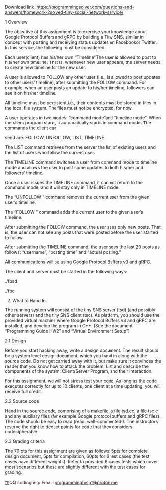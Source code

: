 Download link :https://programmingsolver.com/questions-and-answers/homework-2solved-tiny-social-network-service/

1 Overview

The objective of this assignment is to exercise your knowledge about Google Protocol Buffers and gRPC by building a Tiny SNS, similar in concept with posting and receiving status updates on Facebook​or​ Twitter. In this service, the following must be considered:

Each user(client) has his/her own “​Timeline​”The user is allowed to post to his/her own timeline. That is, whenever new user appears, the server needs to create new timeline for the new user.

A user is allowed to FOLLOW​ any​ other user (i​.e., is allowed to post updates to other users’ timeline), after submitting the FOLLOW command. For example, when an user posts an update to his/her timeline, followers can see it on his/her timeline.

All timeline must be persistent​​,i.e., their contents must be stored in files in the local file system. The files must not be encrypted, for now.

A user operates in two modes: “​command mode​”and “​timeline mode​”. When the client program starts, it automatically starts in command mode. The commands the client can

send are: FOLLOW,​ UNFOLLOW, LIST, TIMELINE

The LIST​ command retrieves from the server the list of existing users and the list of users who follow the current user.

The TIMELINE​ command switches a user from command mode to timeline mode and allows the user to post some updates to both his/her and followers’ timeline.

Once a user issues the TIMELINE command, it can not return to the command mode, and it will stay only in TIMELINE mode.

The “​UNFOLLOW <username>​​” command removes the current user from the given user’s timeline.


The “​FOLLOW <username>​” command adds the current user to the given user’s timeline.

After submitting the FOLLOW command, the user sees only new posts. That is, the user can not see any posts that were posted before the user started to follow.

After submitting the TIMELINE command, the user sees the last 20 posts as follows: “username”, “posting time” and “actual posting.”

All communications will be using Google Protocol Buffers v3 and gRPC.

The client and server must be started in the following ways:

./fbsd <port>

./fbc <hostname> <port> <username>

2. What to Hand In

The running system will consist of the tiny SNS server (tsd) (and possibly other servers) and the tiny SNS client (tsc). As platform, you should use the provided virtual machine where Google Protocol Buffers v3 and gRPC are installed, and develop the program in C++. (See the document “Programming Guide HW2” and “Virtual Environment Setup”)

2.1 Design

Before you start hacking away, write a design document. The result should be a system level design document, which you hand in along with the source code. Do not get carried away with it, but make sure it convinces the reader that you know how to attack the problem. List and describe the components of the system: Client/Server Program, and their interaction.

For this assignment, we will not stress test your code. As long as the code executes correctly for up to 10 clients, one client at a time updating, you will receive full credit.


2.2 ​Source code

Hand in the source code, comprising of a makefile, a file tsd.cc, a file tsc.c and any auxiliary files (for example Google protocol buffers and gRPC files). The code should be easy to read (read: well-commented!). The instructors reserve the right to deduct points for code that they considers undecipherable.

2.3 ​Grading criteria

The 70 pts for this assignment are given as follows: 5pts for complete design document, 5pts for compilation, 60pts for 6 test cases (the test cases have different weights). Refer to provided 6 cases tests which cover most scenarios but these are slightly different with the test cases for grading.

加QQ codinghelp Email: programminghelp1@proton.me
